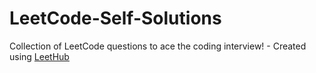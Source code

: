 # LeetCode-Self-Solutions
Collection of LeetCode questions to ace the coding interview! - Created using [LeetHub](https://github.com/QasimWani/LeetHub)
